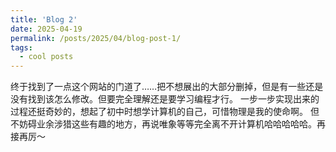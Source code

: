 ```yaml
---
title: 'Blog 2'
date: 2025-04-19
permalink: /posts/2025/04/blog-post-1/
tags:
  - cool posts
---
```


终于找到了一点这个网站的门道了……把不想展出的大部分删掉，但是有一些还是没有找到该怎么修改。但要完全理解还是要学习编程才行。
一步一步实现出来的过程还挺奇妙的，想起了初中时想学计算机的自己，可惜物理是我的使命啊。
但不妨碍业余涉猎这些有趣的地方，再说唯象等等完全离不开计算机哈哈哈哈哈。再接再厉～

